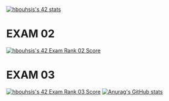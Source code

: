 [![hbouhsis's 42 stats](https://badge42.vercel.app/api/v2/cl29vc1bv000609lcs2fvnfn6/stats?cursusId=21&coalitionId=78)](https://github.com/JaeSeoKim/badge42)
# EXAM 02
[![hbouhsis's 42 Exam Rank 02 Score](https://badge42.vercel.app/api/v2/cl29vc1bv000609lcs2fvnfn6/project/2437635)](https://github.com/JaeSeoKim/badge42)
# EXAM 03
[![hbouhsis's 42 Exam Rank 03 Score](https://badge42.vercel.app/api/v2/cl29vc1bv000609lcs2fvnfn6/project/2437635)](https://github.com/JaeSeoKim/badge42)
[![Anurag's GitHub stats](https://github-readme-stats.vercel.app/api?username=bouhsiss)](https://github.com/anuraghazra/github-readme-stats)
